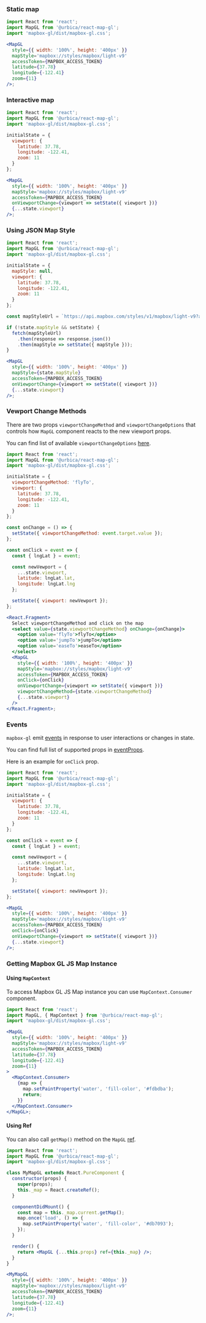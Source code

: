 ### Static map

```jsx
import React from 'react';
import MapGL from '@urbica/react-map-gl';
import 'mapbox-gl/dist/mapbox-gl.css';

<MapGL
  style={{ width: '100%', height: '400px' }}
  mapStyle='mapbox://styles/mapbox/light-v9'
  accessToken={MAPBOX_ACCESS_TOKEN}
  latitude={37.78}
  longitude={-122.41}
  zoom={11}
/>;
```

### Interactive map

```jsx
import React from 'react';
import MapGL from '@urbica/react-map-gl';
import 'mapbox-gl/dist/mapbox-gl.css';

initialState = {
  viewport: {
    latitude: 37.78,
    longitude: -122.41,
    zoom: 11
  }
};

<MapGL
  style={{ width: '100%', height: '400px' }}
  mapStyle='mapbox://styles/mapbox/light-v9'
  accessToken={MAPBOX_ACCESS_TOKEN}
  onViewportChange={viewport => setState({ viewport })}
  {...state.viewport}
/>;
```

### Using JSON Map Style

```jsx
import React from 'react';
import MapGL from '@urbica/react-map-gl';
import 'mapbox-gl/dist/mapbox-gl.css';

initialState = {
  mapStyle: null,
  viewport: {
    latitude: 37.78,
    longitude: -122.41,
    zoom: 11
  }
};

const mapStyleUrl = `https://api.mapbox.com/styles/v1/mapbox/light-v9?access_token=${MAPBOX_ACCESS_TOKEN}`;

if (!state.mapStyle && setState) {
  fetch(mapStyleUrl)
    .then(response => response.json())
    .then(mapStyle => setState({ mapStyle }));
}

<MapGL
  style={{ width: '100%', height: '400px' }}
  mapStyle={state.mapStyle}
  accessToken={MAPBOX_ACCESS_TOKEN}
  onViewportChange={viewport => setState({ viewport })}
  {...state.viewport}
/>;
```

### Vewport Change Methods

There are two props `viewportChangeMethod` and `viewportChangeOptions` that controls how `MapGL` component reacts to the new viewport props.

You can find list of available `viewportChangeOptions` [here](https://docs.mapbox.com/mapbox-gl-js/api/#animationoptions).

```jsx
import React from 'react';
import MapGL from '@urbica/react-map-gl';
import 'mapbox-gl/dist/mapbox-gl.css';

initialState = {
  viewportChangeMethod: 'flyTo',
  viewport: {
    latitude: 37.78,
    longitude: -122.41,
    zoom: 11
  }
};

const onChange = () => {
  setState({ viewportChangeMethod: event.target.value });
};

const onClick = event => {
  const { lngLat } = event;

  const newVewport = {
    ...state.viewport,
    latitude: lngLat.lat,
    longitude: lngLat.lng
  };

  setState({ viewport: newVewport });
};

<React.Fragment>
  Select viewportChangeMethod and click on the map
  <select value={state.viewportChangeMethod} onChange={onChange}>
    <option value='flyTo'>flyTo</option>
    <option value='jumpTo'>jumpTo</option>
    <option value='easeTo'>easeTo</option>
  </select>
  <MapGL
    style={{ width: '100%', height: '400px' }}
    mapStyle='mapbox://styles/mapbox/light-v9'
    accessToken={MAPBOX_ACCESS_TOKEN}
    onClick={onClick}
    onViewportChange={viewport => setState({ viewport })}
    viewportChangeMethod={state.viewportChangeMethod}
    {...state.viewport}
  />
</React.Fragment>;
```

### Events

`mapbox-gl` emit [events](https://www.mapbox.com/mapbox-gl-js/api/#events) in response to user interactions or changes in state.

You can find full list of supported props in [eventProps](https://github.com/urbica/react-map-gl/blob/master/src/components/MapGL/eventProps.js).

Here is an example for `onClick` prop.

```jsx
import React from 'react';
import MapGL from '@urbica/react-map-gl';
import 'mapbox-gl/dist/mapbox-gl.css';

initialState = {
  viewport: {
    latitude: 37.78,
    longitude: -122.41,
    zoom: 11
  }
};

const onClick = event => {
  const { lngLat } = event;

  const newVewport = {
    ...state.viewport,
    latitude: lngLat.lat,
    longitude: lngLat.lng
  };

  setState({ viewport: newVewport });
};

<MapGL
  style={{ width: '100%', height: '400px' }}
  mapStyle='mapbox://styles/mapbox/light-v9'
  accessToken={MAPBOX_ACCESS_TOKEN}
  onClick={onClick}
  onViewportChange={viewport => setState({ viewport })}
  {...state.viewport}
/>;
```

### Getting Mapbox GL JS Map Instance

#### Using `MapContext`

To access Mapbox GL JS Map instance you can use `MapContext.Consumer` component.

```jsx
import React from 'react';
import MapGL, { MapContext } from '@urbica/react-map-gl';
import 'mapbox-gl/dist/mapbox-gl.css';

<MapGL
  style={{ width: '100%', height: '400px' }}
  mapStyle='mapbox://styles/mapbox/light-v9'
  accessToken={MAPBOX_ACCESS_TOKEN}
  latitude={37.78}
  longitude={-122.41}
  zoom={11}
>
  <MapContext.Consumer>
    {map => {
      map.setPaintProperty('water', 'fill-color', '#fdbdba');
      return;
    }}
  </MapContext.Consumer>
</MapGL>;
```

#### Using Ref

You can also call `getMap()` method on the `MapGL` [ref](https://reactjs.org/docs/refs-and-the-dom.html).

```jsx
import React from 'react';
import MapGL from '@urbica/react-map-gl';
import 'mapbox-gl/dist/mapbox-gl.css';

class MyMapGL extends React.PureComponent {
  constructor(props) {
    super(props);
    this._map = React.createRef();
  }

  componentDidMount() {
    const map = this._map.current.getMap();
    map.once('load', () => {
      map.setPaintProperty('water', 'fill-color', '#db7093');
    });
  }

  render() {
    return <MapGL {...this.props} ref={this._map} />;
  }
}

<MyMapGL
  style={{ width: '100%', height: '400px' }}
  mapStyle='mapbox://styles/mapbox/light-v9'
  accessToken={MAPBOX_ACCESS_TOKEN}
  latitude={37.78}
  longitude={-122.41}
  zoom={11}
/>;
```
